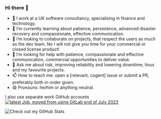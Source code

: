 ### Hi there 👋

- 🔭 I work at a UK software consultancy, specialising in finance and technology.
- 🌱 I’m currently learning about patience, persistence, advanced disaster recovery and compassionate, effective communication.
- 👯 I’m looking to collaborate on projects, that respect the users as much as the dev team. No I will not give you time for your commercial or closed license product!
- 🤔 I’m looking for help with patience, compassionate and effective communication, commercial opportunities to deliver value.
- 💬 Ask me about risk, improving reliability and lowering downtime, linux and my favourite projects.
- 📫 How to reach me: open a [relevant, cogent] issue or submit a PR, preferably both in-order given.
- 😄 Pronouns: he/him or anything neutral.

I also use separate work GitHub accounts <a href="https://github.com/LewisCowlesMotive?tab=overview"> ![latest Job, moved from using GitLab end of July 2023](https://github.com/user-attachments/assets/ace5ee8d-f4a4-48a8-83f2-5e943ff089f4)</a>

![Check out my GitHub Stats](https://github-readme-stats.vercel.app/api?username=Lewiscowles1986&include_all_commits=true&show_icons=true&theme=midnight-purple)

